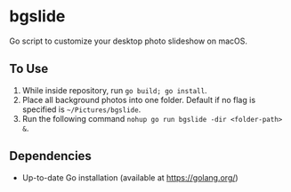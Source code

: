 # bgslide
Go script to customize your desktop photo slideshow on macOS.

## To Use

1. While inside repository, run `go build; go install`.
2. Place all background photos into one folder. Default if no flag is
   specified is `~/Pictures/bgslide`.
3. Run the following command `nohup go run bgslide -dir <folder-path> &`.

## Dependencies

* Up-to-date Go installation (available at https://golang.org/)
